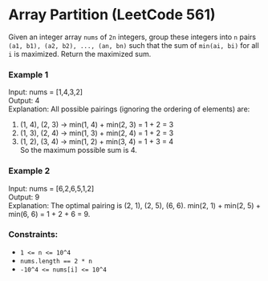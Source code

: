 # Array Partition (LeetCode 561)

Given an integer array ```nums``` of ```2n``` integers, group these integers into ```n``` pairs ```(a1, b1), (a2, b2), ..., (an, bn)``` such that the sum of ```min(ai, bi)``` for all ```i``` is maximized. Return the maximized sum.

### Example 1

Input: nums = [1,4,3,2]<br>
Output: 4<br>
Explanation: All possible pairings (ignoring the ordering of elements) are:<br>
1. (1, 4), (2, 3) -> min(1, 4) + min(2, 3) = 1 + 2 = 3<br>
2. (1, 3), (2, 4) -> min(1, 3) + min(2, 4) = 1 + 2 = 3<br>
3. (1, 2), (3, 4) -> min(1, 2) + min(3, 4) = 1 + 3 = 4<br>
So the maximum possible sum is 4.

### Example 2

Input: nums = [6,2,6,5,1,2]<br>
Output: 9<br>
Explanation: The optimal pairing is (2, 1), (2, 5), (6, 6). min(2, 1) + min(2, 5) + min(6, 6) = 1 + 2 + 6 = 9.

### Constraints:

- ```1 <= n <= 10^4```
- ```nums.length == 2 * n```
- ```-10^4 <= nums[i] <= 10^4```